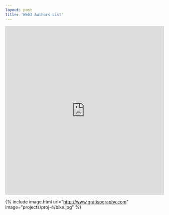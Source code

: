 ```yaml
---
layout: post
title: 'Web3 Authors List'
---
```


<iframe class="airtable-embed" src="https://airtable.com/embed/appIk2JPZnAuqeH6U/shrTB42v0BsgWP0Aa?backgroundColor=purple&viewControls=on" frameborder="0" onmousewheel="" width="100%" height="533" style="background: transparent; border: 1px solid #ccc;"></iframe>

{% include image.html url="http://www.gratisography.com" image="projects/proj-4/bike.jpg" %}
